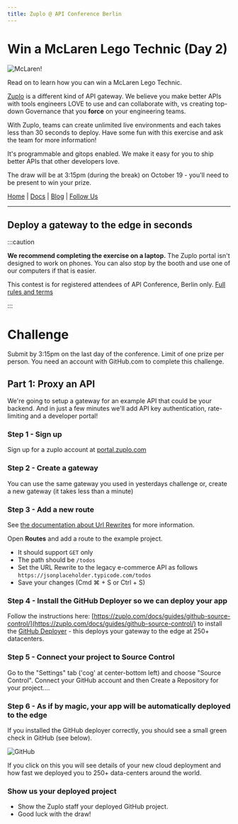 ```yaml
---
title: Zuplo @ API Conference Berlin
---
```


# Win a McLaren Lego Technic (Day 2)

![McLaren!](./mclaren.png)

Read on to learn how you can win a McLaren Lego Technic.

[Zuplo](https://zuplo.com) is a different kind of API gateway. We believe you make better APIs with tools engineers LOVE to use and can collaborate with, vs creating top-down Governance that you **force** on your engineering teams.

With Zuplo, teams can create unlimited live environments and each takes less than 30 seconds to deploy. Have some fun with this exercise and ask the team for more information!

It's programmable and gitops enabled. We make it easy for you to ship better APIs that other developers love.

The draw will be at 3:15pm (during the break) on October 19 - you'll need to be present to win your prize.

[Home](https://zuplo.com) | [Docs](/docs) | [Blog](/blog) | [Follow Us](https://twitter.com/zuplo)

---

## Deploy a gateway to the edge in seconds

:::caution

**We recommend completing the exercise on a laptop.** The Zuplo portal isn't designed to work on phones. You can also stop by the booth and use one of our computers if that is easier.

This contest is for registered attendees of API Conference, Berlin only.
[Full rules and terms](./conference-prize-terms.md)

:::

# Challenge

Submit by 3:15pm on the last day of the conference. Limit of one prize per person. You need an account with GitHub.com to complete this challenge.

## Part 1: Proxy an API

We're going to setup a gateway for an example API that could be your backend. And in just a few minutes we'll add API key authentication, rate-limiting and a developer portal!

### Step 1 - Sign up

Sign up for a zuplo account at [portal.zuplo.com](https://portal.zuplo.com)

### Step 2 - Create a gateway

You can use the same gateway you used in yesterdays challenge or, create a new gateway (it takes less than a minute)

### Step 3 - Add a new route

See [the documentation about Url Rewrites](../handlers/url-rewrite.md) for more information.

Open **Routes** and add a route to the example project.

- It should support `GET` only
- The path should be `/todos`
- Set the URL Rewrite to the legacy e-commerce API as follows
  `https://jsonplaceholder.typicode.com/todos`
- Save your changes (Cmd ⌘ + S or Ctrl + S)

### Step 4 - Install the GitHub Deployer so we can deploy your app

Follow the instructions here: [https://zuplo.com/docs/guides/github-source-control/](https://zuplo.com/docs/guides/github-source-control/) to install the [GitHub Deployer](https://github.com/apps/zuplo/installations/new) - this deploys your gateway to the edge at 250+ datacenters.

### Step 5 - Connect your project to Source Control

Go to the "Settings" tab ('cog' at center-bottom left) and choose "Source Control". Connect your GitHub account and then Create a Repository for your project....

### Step 6 - As if by magic, your app will be automatically deployed to the edge

If you installed the GitHub deployer correctly, you should see a small green check in GitHub (see below).

![GitHub](./github.png)

If you click on this you will see details of your new cloud deployment and how fast we deployed you to 250+ data-centers around the world.

### Show us your deployed project

- Show the Zuplo staff your deployed GitHub project.
- Good luck with the draw!

